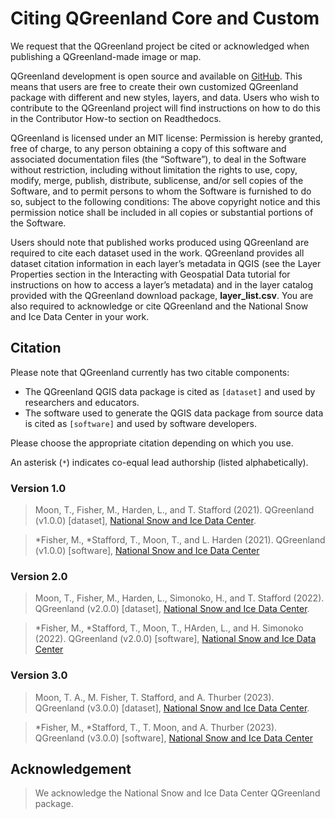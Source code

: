 # Citing QGreenland Core and Custom

We request that the QGreenland project be cited or acknowledged when publishing a
QGreenland-made image or map.

QGreenland development is open source and available on [GitHub](https://github.com/nsidc/qgreenland). 
This means that users are free to create their own customized QGreenland
package with different and new styles, layers, and data. Users who wish to contribute to the
QGreenland project will find instructions on how to do this in the Contributor How-to section
on Readthedocs.

QGreenland is licensed under an MIT license:
Permission is hereby granted, free of charge, to any person obtaining a copy of this software
and associated documentation files (the “Software”), to deal in the Software without restriction,
including without limitation the rights to use, copy, modify, merge, publish, distribute,
sublicense, and/or sell copies of the Software, and to permit persons to whom the Software
is furnished to do so, subject to the following conditions: The above copyright notice and this
permission notice shall be included in all copies or substantial portions of the Software.

Users should note that published works produced using QGreenland are required to cite
each dataset used in the work. QGreenland provides all dataset citation information in each
layer’s metadata in QGIS (see the Layer Properties section in the Interacting with Geospatial 
Data tutorial for instructions on how to access a layer’s metadata) and in the layer catalog
provided with the QGreenland download package, **layer_list.csv**. You are also required to 
acknowledge or cite QGreenland and the National Snow and Ice Data Center in your work.

## Citation

Please note that QGreenland currently has two citable components:

* The QGreenland QGIS data package is cited as `[dataset]` and used by researchers and
  educators.
* The software used to generate the QGIS data package from source data is cited as
  `[software]` and used by software developers.

Please choose the appropriate citation depending on which you use.

An asterisk (`*`) indicates co-equal lead authorship (listed alphabetically).


### Version 1.0

> Moon, T., Fisher, M., Harden, L., and T. Stafford (2021). QGreenland (v1.0.0)
> [dataset], [National Snow and Ice Data Center](https://qgreenland.org/).

> *Fisher, M., *Stafford, T., Moon, T., and L. Harden (2021). QGreenland (v1.0.0)
> [software], [National Snow and Ice Data Center](https://github.com/nsidc/qgreenland)


### Version 2.0

> Moon, T., Fisher, M., Harden, L., Simonoko, H., and T. Stafford (2022). QGreenland
> (v2.0.0) [dataset], [National Snow and Ice Data Center](https://qgreenland.org/).

> *Fisher, M., *Stafford, T., Moon, T., HArden, L., and H. Simonoko (2022). QGreenland
> (v2.0.0) [software], [National Snow and Ice Data
> Center](https://github.com/nsidc/qgreenland)


### Version 3.0

> Moon, T. A., M. Fisher, T. Stafford, and A. Thurber (2023). QGreenland (v3.0.0)
> [dataset], [National Snow and Ice Data Center](https://qgreenland.org/).

> *Fisher, M., *Stafford, T., T. Moon, and A. Thurber (2023). QGreenland (v3.0.0)
> [software], [National Snow and Ice Data Center](https://github.com/nsidc/qgreenland)


## Acknowledgement

> We acknowledge the National Snow and Ice Data Center QGreenland package. 
